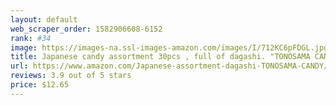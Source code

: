 ```yaml
---
layout: default 
﻿web_scraper_order: 1582906608-6152
rank: #34
image: https://images-na.ssl-images-amazon.com/images/I/712KC6pFDGL.jpg
title: Japanese candy assortment 30pcs , full of dagashi. "TONOSAMA CANDY"
url: https://www.amazon.com/Japanese-assortment-dagashi-TONOSAMA-CANDY/dp/B01DHYLBIK/ref=zg_mw_grocery_34?_encoding=UTF8&psc=1&refRID=60J9MNPBBWB8RKQXQSF9
reviews: 3.9 out of 5 stars
price: $12.65 
---
```


